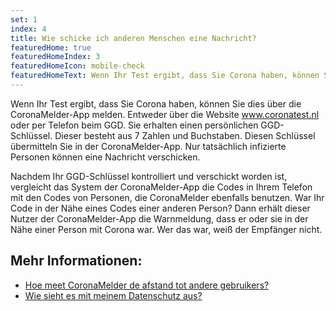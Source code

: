 ```yaml
---
set: 1
index: 4
title: Wie schicke ich anderen Menschen eine Nachricht?
featuredHome: true
featuredHomeIndex: 3
featuredHomeIcon: mobile-check
featuredHomeText: Wenn Ihr Test ergibt, dass Sie Corona haben, können Sie dies ...
---
```

Wenn Ihr Test ergibt, dass Sie Corona haben, können Sie dies über die CoronaMelder-App melden. Entweder über die Website www.coronatest.nl oder per Telefon beim GGD. Sie erhalten einen persönlichen GGD-Schlüssel. Dieser besteht aus 7 Zahlen und Buchstaben. Diesen Schlüssel übermitteln Sie in der CoronaMelder-App. Nur tatsächlich infizierte Personen können eine Nachricht verschicken.

Nachdem Ihr GGD-Schlüssel kontrolliert und verschickt worden ist, vergleicht das System der CoronaMelder-App die Codes in Ihrem Telefon mit den Codes von Personen, die CoronaMelder ebenfalls benutzen. War Ihr Code in der Nähe eines Codes einer anderen Person? Dann erhält dieser Nutzer der CoronaMelder-App die Warnmeldung, dass er oder sie in der Nähe einer Person mit Corona war. Wer das war, weiß der Empfänger nicht. 

## Mehr Informationen:
- [Hoe meet CoronaMelder de afstand tot andere gebruikers?](/{{page.lang}}/faq/2-1-hoe-meet-coronamelder-de-afstand) 
- [Wie sieht es mit meinem Datenschutz aus?](/{{page.lang}}/faq/2-8-hoe-zit-het-met-mijn-privacy)
